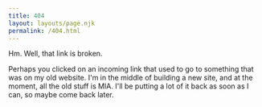 ```yaml
---
title: 404
layout: layouts/page.njk
permalink: /404.html
---
```

Hm. Well, that link is broken.

Perhaps you clicked on an incoming link that used to go to something that was on my old website. I'm in the middle of building a new site, and at the moment, all the old stuff is MIA. I'll be putting a lot of it back as soon as I can, so maybe come back later. 